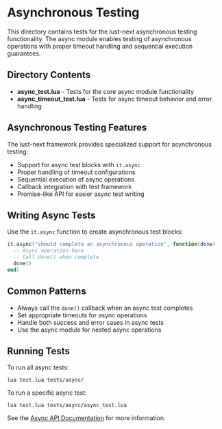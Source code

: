 # Asynchronous Testing

This directory contains tests for the lust-next asynchronous testing functionality. The async module enables testing of asynchronous operations with proper timeout handling and sequential execution guarantees.

## Directory Contents

- **async_test.lua** - Tests for the core async module functionality
- **async_timeout_test.lua** - Tests for async timeout behavior and error handling

## Asynchronous Testing Features

The lust-next framework provides specialized support for asynchronous testing:

- Support for async test blocks with `it.async`
- Proper handling of timeout configurations
- Sequential execution of async operations
- Callback integration with test framework
- Promise-like API for easier async test writing

## Writing Async Tests

Use the `it.async` function to create asynchronous test blocks:

```lua
it.async("should complete an asynchronous operation", function(done)
  -- Async operation here
  -- Call done() when complete
  done()
end)
```

## Common Patterns

- Always call the `done()` callback when an async test completes
- Set appropriate timeouts for async operations
- Handle both success and error cases in async tests
- Use the async module for nested async operations

## Running Tests

To run all async tests:
```
lua test.lua tests/async/
```

To run a specific async test:
```
lua test.lua tests/async/async_test.lua
```

See the [Async API Documentation](/docs/api/async.md) for more information.